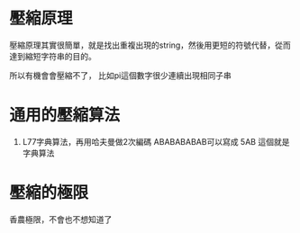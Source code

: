 # 壓縮原理

壓縮原理其實很簡單，就是找出重複出現的string，然後用更短的符號代替，從而達到縮短字符串的目的。

所以有機會會壓縮不了， 比如pi這個數字很少連續出現相同子串


# 通用的壓縮算法

1. L77字典算法，再用哈夫曼做2次編碼
ABABABABAB可以寫成 5AB 這個就是字典算法

# 壓縮的極限

香農極限，不會也不想知道了

